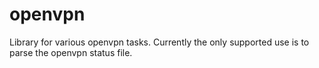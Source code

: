 # openvpn

Library for various openvpn tasks. Currently the only supported use is to parse
the openvpn status file.
